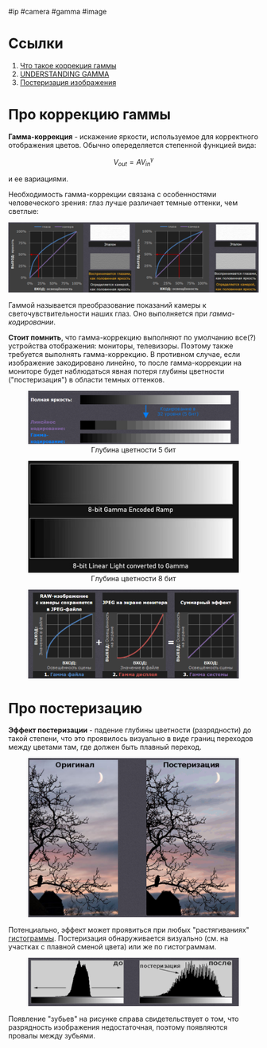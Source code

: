 #ip #camera #gamma #image

# Ссылки

1. [Что такое коррекция гаммы](https://www.cambridgeincolour.com/ru/tutorials-ru/gamma-correction.htm)
2. [UNDERSTANDING GAMMA](https://www.unravel.com.au/understanding-gamma)
3. [Постеризация изображения](https://www.cambridgeincolour.com/ru/tutorials-ru/posterization.htm)

# Про коррекцию гаммы

**Гамма-коррекция** - искажение яркости, используемое для корректного отображения цветов. Обычно
опеределяется степенной функцией вида:

$$V_{out} = AV_{in}^\gamma$$

и ее вариациями.

Необходимость гамма-коррекции связана с особенностями человеческого зрения: глаз лучше различает
темные оттенки, чем светлые:

<img src="img\gamma_eye_vs_sensor.png" alt="gamma_eye_vs_sensor">

Гаммой называется преобразование показаний камеры к светочувствительности наших глаз. Оно
выполняется при _гамма-кодировании_.

**Стоит помнить**, что гамма-коррекцию выполняют по умолчанию все(?) устройства отображения:
мониторы, телевизоры. Поэтому также требуется выполнять гамма-коррекцию. В противном случае, если
изображение закодировано линейно, то после гамма-коррекции на мониторе будет наблюдаться явная
потеря глубины цветности ("постеризация") в области темных оттенков.

<figure>
	<img src="img\gamma_colour_encoding_5bit.png" alt="gamma_5bit">
	<figcaption style="text-align: center">Глубина цветности 5 бит</figcaption>
</figure>

<figure>
	<img src="img\gamma_colour_encoding_8bit.png" alt="gamma_8bit">
	<figcaption style="text-align: center">Глубина цветности 8 бит</figcaption>
</figure>

<figure>
	<img src="img\gamma_transformation.png" alt="gamma_transformation">
</figure>

# Про постеризацию

**Эффект постеризации** - падение глубины цветности (разрядности) до такой степени, что это
проявилось визуально в виде границ переходов между цветами там, где должен быть плавный переход.

<figure>
	<img src="img\image_posterization.png" alt="image_posterization">
</figure>

Потенциально, эффект может проявиться при любых "растягиваниях"
[гистограммы](Гистограммы%20камер.md). Постеризация обнаруживается визуально (см. на участках с
плавной сменой цвета) или же по гистограммам.

<figure>
	<img src="img\image_posterization_hist.png" alt="image_posterization_hist">
</figure>

Появление "зубьев" на рисунке справа свидетельствует о том, что разрядность изображения
недостаточная, поэтому появляются провалы между зубьями.
